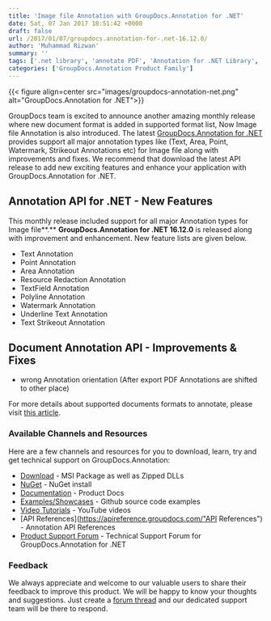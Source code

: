 ```yaml
---
title: 'Image file Annotation with GroupDocs.Annotation for .NET'
date: Sat, 07 Jan 2017 18:51:42 +0000
draft: false
url: /2017/01/07/groupdocs.annotation-for-.net-16.12.0/
author: 'Muhammad Rizwan'
summary: ''
tags: ['.net library', 'annotate PDF', 'Annotation for .NET Library', 'Area Annotation', 'document collaboration', 'document management', 'Image Annotation', 'Text Annotation', 'watermarking']
categories: ['GroupDocs.Annotation Product Family']
---
```




{{< figure align=center src="images/groupdocs-annotation-net.png" alt="GroupDocs.Annotation for .NET">}}


GroupDocs team is excited to announce another amazing monthly release where new document format is added in supported format list, Now Image file Annotation is also introduced. The latest [GroupDocs.Annotation for .NET](https://products.groupdocs.com/annotation/net "Document Annotation API") provides support all major annotation types like (Text, Area, Point, Watermark, Strikeout Annotations etc) for Image file along with improvements and fixes. We recommend that download the latest API release to add new exciting features and enhance your application with GroupDocs.Annotation for .NET.

## Annotation API for .NET - New Features

This monthly release included support for all major Annotation types for Image file**.** **GroupDocs.Annotation for .NET 16.12.0** is released along with improvement and enhancement. New feature lists are given below.

*   Text Annotation
*   Point Annotation
*   Area Annotation
*   Resource Redaction Annotation
*   TextField Annotation
*   Polyline Annotation
*   Watermark Annotation
*   Underline Text Annotation
*   Text Strikeout Annotation

## Document Annotation API - Improvements & Fixes

*   wrong Annotation orientation (After export PDF Annotations are shifted to other place)

For more details about supported documents formats to annotate, please visit [this article](https://docs.groupdocs.com/annotation/net/supported-document-formats/).

### Available Channels and Resources

Here are a few channels and resources for you to download, learn, try and get technical support on GroupDocs.Annotation:

*   [Download](https://downloads.groupdocs.com/annotation/net "Downloads") - MSI Package as well as Zipped DLLs
*   [NuGet](https://www.nuget.org/packages/groupdocs-annotation-dotnet/ "Nuget Package") \- NuGet install
*   [Documentation](https://docs.groupdocs.com/annotation/net/getting-started/ "Product Documentation") \- Product Docs
*   [Examples/Showcases](https://github.com/groupdocs-annotation/GroupDocs.Annotation-for-.NET "examples,showcases") - Github source code examples
*   [Video Tutorials](https://www.youtube.com/channel/UC5zdCdyWw7gP2Y0_H6klwOA "video tutorials") - YouTube videos
*   [API References](https://apireference.groupdocs.com/"API References") - Annotation API References
*   [Product Support Forum](https://forum.groupdocs.com/c/annotation "Support forum") - Technical Support Forum for GroupDocs.Annotation for .NET

### Feedback

We always appreciate and welcome to our valuable users to share their feedback to improve this product. We will be happy to know your thoughts and suggestions. Just create a [forum thread](https://forum.groupdocs.com/c/annotation) and our dedicated support team will be there to respond.




